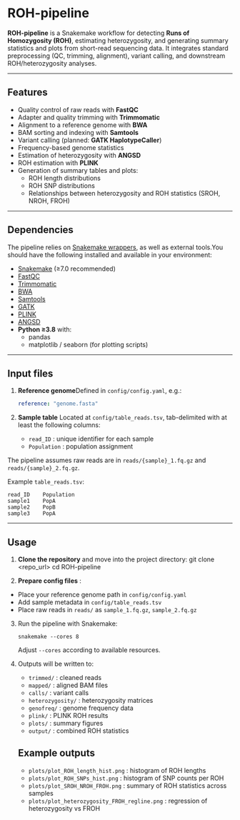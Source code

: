 # ROH-pipeline

**ROH-pipeline** is a Snakemake workflow for detecting **Runs of Homozygosity (ROH)**, estimating heterozygosity, and generating summary statistics and plots from short-read sequencing data.
It integrates standard preprocessing (QC, trimming, alignment), variant calling, and downstream ROH/heterozygosity analyses.

---

## Features

- Quality control of raw reads with **FastQC**
- Adapter and quality trimming with **Trimmomatic**
- Alignment to a reference genome with **BWA**
- BAM sorting and indexing with **Samtools**
- Variant calling (planned: **GATK HaplotypeCaller**)
- Frequency-based genome statistics
- Estimation of heterozygosity with **ANGSD**
- ROH estimation with **PLINK**
- Generation of summary tables and plots:
  - ROH length distributions
  - ROH SNP distributions
  - Relationships between heterozygosity and ROH statistics (SROH, NROH, FROH)

---

## Dependencies

The pipeline relies on [Snakemake wrappers](https://snakemake-wrappers.readthedocs.io), as well as external tools.You should have the following installed and available in your environment:

- [Snakemake](https://snakemake.readthedocs.io) (≥7.0 recommended)
- [FastQC](https://www.bioinformatics.babraham.ac.uk/projects/fastqc/)
- [Trimmomatic](http://www.usadellab.org/cms/?page=trimmomatic)
- [BWA](http://bio-bwa.sourceforge.net/)
- [Samtools](http://www.htslib.org/)
- [GATK](https://gatk.broadinstitute.org/)
- [PLINK](https://www.cog-genomics.org/plink/)
- [ANGSD](http://www.popgen.dk/angsd/)
- **Python ≥3.8** with:
  - pandas
  - matplotlib / seaborn (for plotting scripts)

---

## Input files

1. **Reference genome**Defined in `config/config.yaml`, e.g.:

   ```yaml
   reference: "genome.fasta"

   ```
2. **Sample table**
   Located at `config/table_reads.tsv`, tab-delimited with at least the following columns:

   - `read_ID` : unique identifier for each sample
   - `Population` : population assignment

The pipeline assumes raw reads are in `reads/{sample}_1.fq.gz` and `reads/{sample}_2.fq.gz`.

Example `table_reads.tsv`:

```
read_ID    Population
sample1    PopA
sample2    PopB
sample3    PopA
```

---

## Usage

1. **Clone the repository** and move into the project directory:
   git clone <repo_url>
   cd ROH-pipeline


2. **Prepare config files** :

* Place your reference genome path in `config/config.yaml`
* Add sample metadata in `config/table_reads.tsv`
* Place raw reads in `reads/` as `sample_1.fq.gz`, `sample_2.fq.gz`

3. Run the pipeline with Snakemake:

   ```
   snakemake --cores 8
   ```
   Adjust `--cores` according to available resources.
4. Outputs will be written to:

   * `trimmed/` : cleaned reads
   * `mapped/` : aligned BAM files
   * `calls/` : variant calls
   * `heterozygosity/` : heterozygosity matrices
   * `genofreq/` : genome frequency data
   * `plink/` : PLINK ROH results
   * `plots/` : summary figures
   * `output/` : combined ROH statistics

   ## Example outputs


   * `plots/plot_ROH_length_hist.png` : histogram of ROH lengths
   * `plots/plot_ROH_SNPs_hist.png` : histogram of SNP counts per ROH
   * `plots/plot_SROH_NROH_FROH.png` : summary of ROH statistics across samples
   * `plots/plot_heterozygosity_FROH_regline.png` : regression of heterozygosity vs FROH









